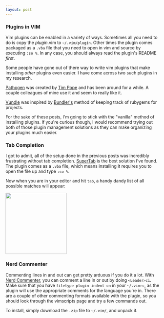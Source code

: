 ```yaml
---
layout: post
---
```


### Plugins in VIM

Vim plugins can be enabled in a variety of ways. Sometimes all you
need to do is copy the *plugin*.vim to `~/.vim/plugin`. Other times
the plugin comes packaged as a `.vba` file that you need to open in vim
and source by executing `:so %`. In any case, you should always read the
plugin's README *first*.

Some people have gone out of there way to write vim plugins that make
installing *other* plugins even easier. I have come across two such plugins
in my research.

[Pathogen](https://github.com/tpope/vim-pathogen) was created by [Tim
Pope](http://tbaggery.com/) and has been around for a while. A couple
colleagues of mine use it and seem to really like it.

[Vundle](https://github.com/gmarik/vundle) was inspired by
[Bundler's](http://gembundler.com/) method of keeping track of rubygems
for projects.

For the sake of these posts, I'm going to stick with the "vanilla"
method of installing plugins. If you're curious though, I would
recommend trying out both of those plugin management solutions as they
can make organizing your plugins much easier.

### Tab Completion

I got to admit, all of the setup done in the previous posts was
incredibly frustrating without tab completion. [SuperTab](http://www.vim.org/scripts/script.php?script_id=1643)
is the best solution I've found. The plugin comes as a `.vba`
file, which means installing it requires you to open the file
up and type `:so %`.

Now when you are in your editor and hit `tab`, a handy dandy list of all
possible matches will appear:

<img width='200' src='https://lh6.googleusercontent.com/-A-lO289m2tA/TqdWJZrED8I/AAAAAAAAAt4/aONsAKE-uk0/s173/Screen%2Bshot%2B2011-10-25%2Bat%2B6.35.35%2BPM.png'>

### Nerd Commenter

Commenting lines in and out can get pretty arduous if you do it a lot.
With [Nerd Commenter](http://www.vim.org/scripts/script.php?script_id=1218), you can
comment a line in or out by doing `<Leader>ci`. Make sure that you have
`filetype plugin indent on` in your `~/.vimrc`, as the plugin will use
the appropriate comments for the language you're in. There are a couple
of other commenting formats available with the plugin, so you should
look through the vimscripts page and try a few commands out.

To install, simply download the `.zip` file to `~/.vim/`, and unpack it.
